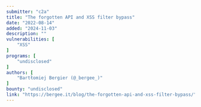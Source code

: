 ```yaml
---
submitter: "c2a"
title: "The forgotten API and XSS filter bypass"
date: "2022-08-14"
added: "2024-11-03"
description: ""
vulnerabilities: [
    "XSS"
]
programs: [
    "undisclosed"
]
authors: [
    "Bartłomiej Bergier (@_bergee_)"
]
bounty: "undisclosed"
link: "https://bergee.it/blog/the-forgotten-api-and-xss-filter-bypass/"
---
```




